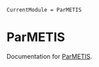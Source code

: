```@meta
CurrentModule = ParMETIS
```

# ParMETIS

Documentation for [ParMETIS](https://github.com/JuliaSmoothOptimizers/ParMETIS.jl).